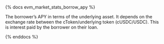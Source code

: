 {% docs evm_market_stats_borrow_apy %}

The borrower’s APY in terms of the underlying asset. It depends on the exchange rate between the cToken/underlying token (cUSDC/USDC). This is interest paid by the borrower on their loan.

{% enddocs %}
